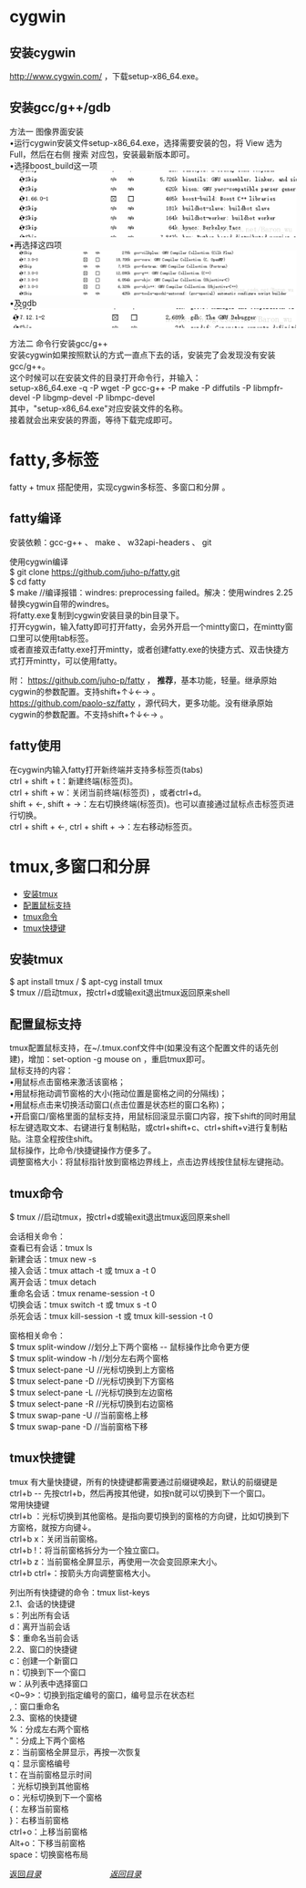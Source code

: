 # cygwin

## 安装cygwin
http://www.cygwin.com/ ，下载setup-x86_64.exe。  

## 安装gcc/g++/gdb
方法一 图像界面安装  
•运行cygwin安装文件setup-x86_64.exe，选择需要安装的包，将 View 选为 Full，然后在右侧 搜索 对应包，安装最新版本即可。  
•选择boost_build这一项  
![再选择这四项](https://github.com/gaheadus/daily_use/blob/master/Resources/%E9%80%89%E6%8B%A9boost_build%E8%BF%99%E4%B8%80%E9%A1%B9.png)  
•再选择这四项  
![再选择这四项](https://github.com/gaheadus/daily_use/blob/master/Resources/%E5%86%8D%E9%80%89%E6%8B%A9%E8%BF%99%E5%9B%9B%E9%A1%B9.png)  
•及gdb  
![再选择这四项](https://github.com/gaheadus/daily_use/blob/master/Resources/%E5%8F%8Agdb.png)  

  

方法二 命令行安装gcc/g++  
安装cygwin如果按照默认的方式一直点下去的话，安装完了会发现没有安装gcc/g++。  
这个时候可以在安装文件的目录打开命令行，并输入：  
setup-x86_64.exe -q -P wget -P gcc-g++ -P make -P diffutils -P libmpfr-devel -P libgmp-devel -P libmpc-devel  
其中，"setup-x86_64.exe"对应安装文件的名称。  
接着就会出来安装的界面，等待下载完成即可。  



# fatty,多标签
fatty + tmux 搭配使用，实现cygwin多标签、多窗口和分屏 。  

## fatty编译
安装依赖：gcc-g++ 、 make 、 w32api-headers 、 git  

使用cygwin编译  
$ git clone https://github.com/juho-p/fatty.git  
$ cd fatty  
$ make  //编译报错：windres: preprocessing failed。解决：使用windres 2.25替换cygwin自带的windres。  
将fatty.exe复制到cygwin安装目录的bin目录下。  
打开cygwin，输入fatty即可打开fatty，会另外开启一个mintty窗口，在mintty窗口里可以使用tab标签。  
或者直接双击fatty.exe打开mintty，或者创建fatty.exe的快捷方式、双击快捷方式打开mintty，可以使用fatty。  

附：
https://github.com/juho-p/fatty ， **推荐**，基本功能，轻量。继承原始cygwin的参数配置。支持shift+↑↓←→ 。  
https://github.com/paolo-sz/fatty ，源代码大，更多功能。没有继承原始cygwin的参数配置。不支持shift+↑↓←→  。  


## fatty使用
在cygwin内输入fatty打开新终端并支持多标签页(tabs)  
ctrl + shift + t：新建终端(标签页)。  
ctrl + shift + w：关闭当前终端(标签页) ，或者ctrl+d。  
shift + ←, shift + →：左右切换终端(标签页)。也可以直接通过鼠标点击标签页进行切换。  
ctrl + shift + ←, ctrl + shift + →：左右移动标签页。  


# tmux,多窗口和分屏
- [安装tmux](#安装tmux)  
- [配置鼠标支持](#配置鼠标支持)  
- [tmux命令](#tmux命令)  
- [tmux快捷键](#tmux快捷键)  

## 安装tmux
$ apt install tmux  /  $ apt-cyg install tmux  
$ tmux //启动tmux，按ctrl+d或输exit退出tmux返回原来shell  

## 配置鼠标支持
tmux配置鼠标支持，在~/.tmux.conf文件中(如果没有这个配置文件的话先创建)，增加：set-option -g mouse on ，重启tmux即可。  
鼠标支持的内容：  
•用鼠标点击窗格来激活该窗格；  
•用鼠标拖动调节窗格的大小(拖动位置是窗格之间的分隔线)；  
•用鼠标点击来切换活动窗口(点击位置是状态栏的窗口名称)；  
•开启窗口/窗格里面的鼠标支持，用鼠标回滚显示窗口内容，按下shift的同时用鼠标左键选取文本、右键进行复制粘贴，或ctrl+shift+c、ctrl+shift+v进行复制粘贴。注意全程按住shift。  
鼠标操作，比命令/快捷键操作方便多了。  
调整窗格大小：将鼠标指针放到窗格边界线上，点击边界线按住鼠标左键拖动。  


## tmux命令
$ tmux //启动tmux，按ctrl+d或输exit退出tmux返回原来shell  

会话相关命令：  
查看已有会话：tmux ls  
新建会话：tmux new -s <session-name>  
接入会话：tmux attach -t <session-name> 或 tmux a -t 0  
离开会话：tmux detach  
重命名会话：tmux rename-session -t 0 <new-name>  
切换会话：tmux switch -t <session-name> 或 tmux s -t 0  
杀死会话：tmux kill-session -t <session-name> 或 tmux kill-session -t 0  

窗格相关命令：  
$ tmux split-window  //划分上下两个窗格 -- 鼠标操作比命令更方便  
$ tmux split-window -h  //划分左右两个窗格  
$ tmux select-pane -U   //光标切换到上方窗格  
$ tmux select-pane -D   //光标切换到下方窗格  
$ tmux select-pane -L   //光标切换到左边窗格  
$ tmux select-pane -R   //光标切换到右边窗格  
$ tmux swap-pane -U  //当前窗格上移  
$ tmux swap-pane -D  //当前窗格下移  

## tmux快捷键
tmux 有大量快捷键，所有的快捷键都需要通过前缀键唤起，默认的前缀键是ctrl+b -- 先按ctrl+b，然后再按其他键，如按n就可以切换到下一个窗口。  
常用快捷键  
ctrl+b <arrow key>：光标切换到其他窗格。<arrow key>是指向要切换到的窗格的方向键，比如切换到下方窗格，就按方向键↓。  
ctrl+b x：关闭当前窗格。  
ctrl+b !：将当前窗格拆分为一个独立窗口。  
ctrl+b z：当前窗格全屏显示，再使用一次会变回原来大小。  
ctrl+b ctrl+<arrow key>：按箭头方向调整窗格大小。  

列出所有快捷键的命令：tmux list-keys  
2.1、会话的快捷键  
s：列出所有会话  
d：离开当前会话  
$：重命名当前会话  
2.2、窗口的快捷键  
c：创建一个新窗口  
n：切换到下一个窗口  
w：从列表中选择窗口  
<0~9>：切换到指定编号的窗口，编号显示在状态栏  
,：窗口重命名  
2.3、窗格的快捷键  
%：分成左右两个窗格  
"：分成上下两个窗格  
z：当前窗格全屏显示，再按一次恢复  
q：显示窗格编号  
t：在当前窗格显示时间  
<arrow key>：光标切换到其他窗格  
o：光标切换到下一个窗格  
{：左移当前窗格  
}：右移当前窗格  
ctrl+o：上移当前窗格  
Alt+o：下移当前窗格  
space：切换窗格布局  

[返回*目录*](#目录)  &emsp;&emsp;&emsp;&emsp;&emsp;&emsp;&emsp;&emsp;  [*返回目录*](#目录)    




